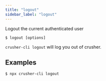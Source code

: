 ```yaml
---
title: "logout"
sidebar_label: "logout"
---
```



Logout the current authenticated user

```shell
$ logout [options]
```

`crusher-cli logout` will log you out of crusher.
## Examples

```shell
$ npx crusher-cli logout
```
